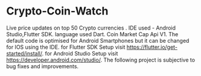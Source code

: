 # Crypto-Coin-Watch
Live price updates on top 50 Crypto currencies . IDE used - Android Studio,Flutter SDK.
language used Dart.
Coin Market Cap Api V1.
The default code is optimised for Android Smartphones but it can be changed for IOS using the IDE.
for Flutter SDK Setup visit https://flutter.io/get-started/install/.
for Android Studio Setup visit https://developer.android.com/studio/.
The following project is subjective to bug fixes and improvements.
